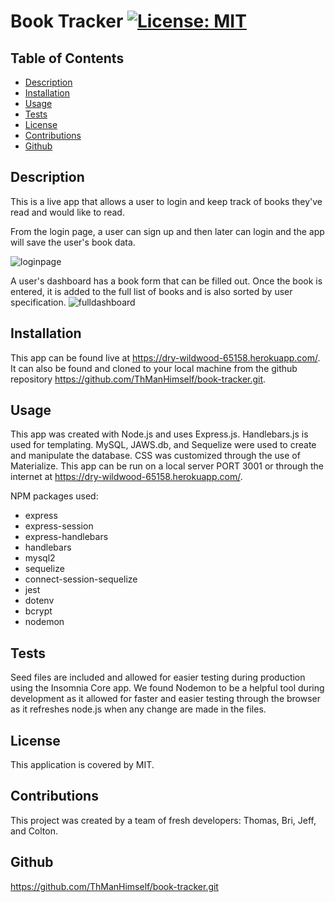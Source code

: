 # Book Tracker [![License: MIT](https://img.shields.io/badge/License-MIT-yellow.svg)](https://opensource.org/licenses/MIT)

## Table of Contents
* [Description](#description)
* [Installation](#installation)
* [Usage](#usage)
* [Tests](#tests)
* [License](#license)
* [Contributions](#contributions)
* [Github](#github)


<a name='description'></a>
## Description
This is a live app that allows a user to login and keep track of books they've read and would like to read.

From the login  page, a user can sign up and then later can login and the app will save the user's book data.

![loginpage](https://user-images.githubusercontent.com/83994997/133014759-816a49f1-3c12-4bcf-83d9-27283ae8dcaf.png)

A user's dashboard has a book form that can be filled out.  Once the book is entered, it is added to the full list of books and is also sorted by user specification.
![fulldashboard](https://user-images.githubusercontent.com/83994997/133014065-f66817f3-8a81-4e9d-95e3-1594a08d4b2e.png)


<a name='installation'></a>
## Installation
This app can be found live at https://dry-wildwood-65158.herokuapp.com/. It can also be found and cloned to your local machine from the github repository https://github.com/ThManHimself/book-tracker.git.

<a name='usage'></a>
## Usage
This app was created with Node.js and uses Express.js. Handlebars.js is used for templating. MySQL, JAWS.db, and Sequelize were used to create and manipulate the database. CSS was customized through the use of Materialize. This app can be run on a local server PORT 3001 or through the internet at https://dry-wildwood-65158.herokuapp.com/.

NPM packages used:
  - express
  - express-session
  - express-handlebars
  - handlebars
  - mysql2
  - sequelize
  - connect-session-sequelize
  - jest
  - dotenv
  - bcrypt
  - nodemon

<a name='tests'></a>
## Tests
Seed files are included and allowed for easier testing during production using the Insomnia Core app. We found Nodemon to be a helpful tool during development as it allowed for faster and easier testing through the browser as it refreshes node.js when any change are made in the files.

<a name='license'></a>
## License
This application is covered by MIT.

<a name='contributions'></a>
## Contributions
This project was created by a team of fresh developers: Thomas, Bri, Jeff, and Colton.

<a name='github'></a>
## Github
https://github.com/ThManHimself/book-tracker.git
